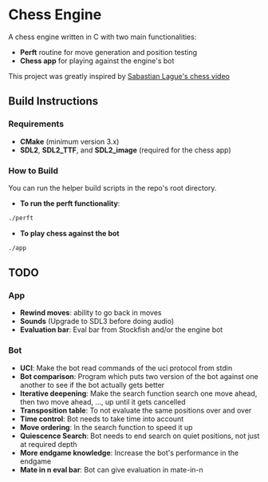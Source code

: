 # Chess Engine

A chess engine written in C with two main functionalities:  
- **Perft** routine for move generation and position testing  
- **Chess app** for playing against the engine's bot
  
This project was greatly inspired by [Sabastian Lague's chess video](https://www.youtube.com/watch?v=U4ogK0MIzqk)

## Build Instructions

### Requirements
- **CMake** (minimum version 3.x)  
- **SDL2**, **SDL2_TTF**, and **SDL2_image** (required for the chess app)

### How to Build
You can run the helper build scripts in the repo's root directory. 

- **To run the perft functionality**:
```bash
./perft 
```  

- **To play chess against the bot**
```bash
./app
``` 

## TODO

### App
- **Rewind moves**: ability to go back in moves
- **Sounds** (Upgrade to SDL3 before doing audio)
- **Evaluation bar**: Eval bar from Stockfish and/or the engine bot

### Bot
- **UCI**: Make the bot read commands of the uci protocol from stdin 
- **Bot comparison**: Program which puts two version of the bot against one another to see if the bot actually gets better
- **Iterative deepening**: Make the search function search one move ahead, then two move ahead, ..., up until it gets cancelled 
- **Transposition table**: To not evaluate the same positions over and over
- **Time control**: Bot needs to take time into account
- **Move ordering**: In the search function to speed it up
- **Quiescence Search**: Bot needs to end search on quiet positions, not just at required depth
- **More endgame knowledge**: Increase the bot's performance in the endgame
- **Mate in n eval bar**: Bot can give evaluation in mate-in-n 
